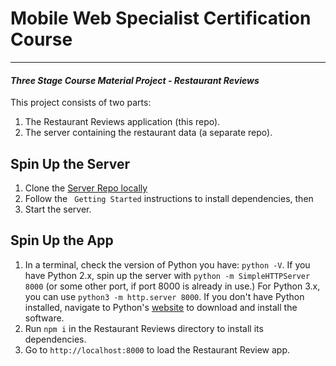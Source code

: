 # Mobile Web Specialist Certification Course
---
#### _Three Stage Course Material Project - Restaurant Reviews_

This project consists of two parts:

1. The Restaurant Reviews application (this repo).
2. The server containing the restaurant data (a separate repo).

## Spin Up the Server

1. Clone the [Server Repo locally](https://github.com/lhornsby/mws-restaurant-stage-3)
2. Follow the ` Getting Started` instructions to install dependencies, then
3. Start the server.

## Spin Up the App

1. In a terminal, check the version of Python you have: `python -V`. If you have Python 2.x, spin up the server with `python -m SimpleHTTPServer 8000` (or some other port, if port 8000 is already in use.) For Python 3.x, you can use `python3 -m http.server 8000`. If you don't have Python installed, navigate to Python's [website](https://www.python.org/) to download and install the software.
2. Run `npm i` in the Restaurant Reviews directory to install its dependencies.
3. Go to `http://localhost:8000` to load the Restaurant Review app.


